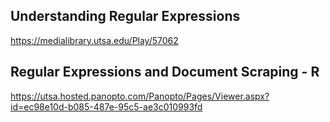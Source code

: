 ## Understanding Regular Expressions
https://medialibrary.utsa.edu/Play/57062

## Regular Expressions and Document Scraping - R
https://utsa.hosted.panopto.com/Panopto/Pages/Viewer.aspx?id=ec98e10d-b085-487e-95c5-ae3c010993fd